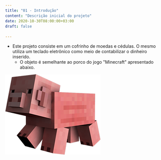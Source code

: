 ```yaml
---
title: "01 - Introdução"
content: "Descrição inicial do projeto"
date: 2020-10-30T08:00:00+03:00
draft: false

---
```


* Este projeto consiste em um cofrinho de moedas e cédulas. O mesmo utiliza um teclado eletrônico como meio de contabilizar o dinheiro inserido.
    * O objeto é semelhante ao porco do jogo "Minecraft" apresentado abaixo.

![Imagem de Minecraft retirada do Google](../pig-example.png)
